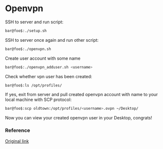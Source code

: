 # Openvpn
SSH to server and run script:
```bash
bar@foo$:./setup.sh
```
SSH to server once again and run other script:
```bash
bar@foo$:./openvpn.sh
```
Create user account with some name <username>
```bash
bar@foo$:./openvpn_adduser.sh <username>
```
Check whether vpn user has been created:
```bash
bar@foo$:ls /opt/profiles/
```
If yes, exit from server and pull created openvpn account with name <username> to your local machine with SCP protocol:
```bash
bar@foo$:scp oldtown:/opt/profiles/<username>.ovpn ~/Desktop/
```
Now you can view your created openvpn user in your Desktop, congrats!
  
### Reference
[Original link](https://stream3.morazow.com/)
